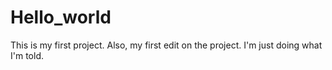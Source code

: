 # Hello_world
This is my first project. Also, my first edit on the project. I'm just doing what I'm told.
